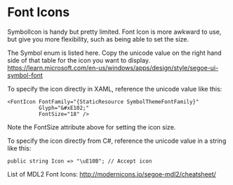 # Font Icons

SymbolIcon is handy but pretty limited. Font Icon is more awkward to use, but give you more flexibility, such as being able to set the size.

The Symbol enum is listed here. Copy the unicode value on the right hand side of that table for the icon you want to display.
https://learn.microsoft.com/en-us/windows/apps/design/style/segoe-ui-symbol-font

To specify the icon directly in XAML, reference the unicode value like this:

```
<FontIcon FontFamily="{StaticResource SymbolThemeFontFamily}" 
          Glyph="&#xE102;" 
          FontSize="18" />
```

Note the FontSize attribute above for setting the icon size.

To specify the icon directly from C#, reference the unicode value in a string like this:

```
public string Icon => "\uE10B"; // Accept icon
```

List of MDL2 Font Icons:
http://modernicons.io/segoe-mdl2/cheatsheet/
